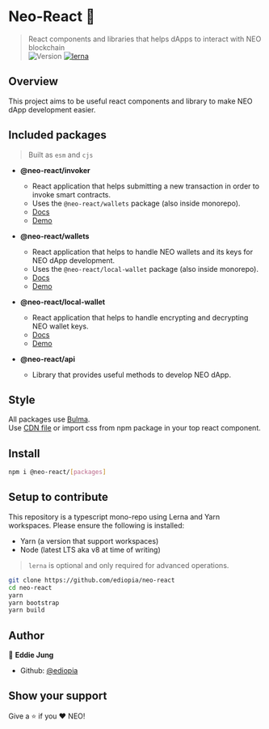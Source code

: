 # Neo-React 👋

> React components and libraries that helps dApps to interact with NEO blockchain <br/>
![Version](https://img.shields.io/badge/version-0.0.1-blue.svg?cacheSeconds=2592000)
[![lerna](https://img.shields.io/badge/maintained%20with-lerna-cc00ff.svg)](https://lerna.js.org/)

## Overview
This project aims to be useful react components and library to make NEO dApp development easier.

## Included packages
>Built as `esm` and `cjs`
- **@neo-react/invoker**
  - React application that helps submitting a new transaction in order to invoke smart contracts.
  - Uses the `@neo-react/wallets` package (also inside monorepo).
  - [Docs](https://github.com/ediopia/neo-react/tree/master/packages/invoker)
  - [Demo](https://codesandbox.io/s/neo-reactinvoker-mfvx8)

- **@neo-react/wallets**
  - React application that helps to handle NEO wallets and its keys for NEO dApp development.
  - Uses the `@neo-react/local-wallet` package (also inside monorepo).
  - [Docs](https://github.com/ediopia/neo-react/tree/master/packages/wallets)
  - [Demo](https://codesandbox.io/s/neo-reactwallets-8d4hw)

- **@neo-react/local-wallet**
  - React application that helps to handle encrypting and decrypting NEO wallet keys.
  - [Docs](https://github.com/ediopia/neo-react/tree/master/packages/local-wallet)
  - [Demo](https://codesandbox.io/s/neo-reactlocal-wallet-yfcvd)
  
- **@neo-react/api**
  - Library that provides useful methods to develop NEO dApp.
  

## Style
All packages use [Bulma](https://bulma.io/documentation/overview/start/). <br/>
Use [CDN file](https://cdnjs.cloudflare.com/ajax/libs/bulma/0.7.5/css/bulma.min.css) or import css from npm package in your top react component.
  
## Install

```sh
npm i @neo-react/[packages]
```

## Setup to contribute

This repository is a typescript mono-repo using Lerna and Yarn workspaces. Please ensure the following is installed:

- Yarn (a version that support workspaces)
- Node (latest LTS aka v8 at time of writing)

> `lerna` is optional and only required for advanced operations.

```sh
git clone https://github.com/ediopia/neo-react
cd neo-react
yarn
yarn bootstrap
yarn build
```

## Author

👤 **Eddie Jung**

* Github: [@ediopia](https://github.com/ediopia)

## Show your support

Give a ⭐️ if you ❤️ NEO!

